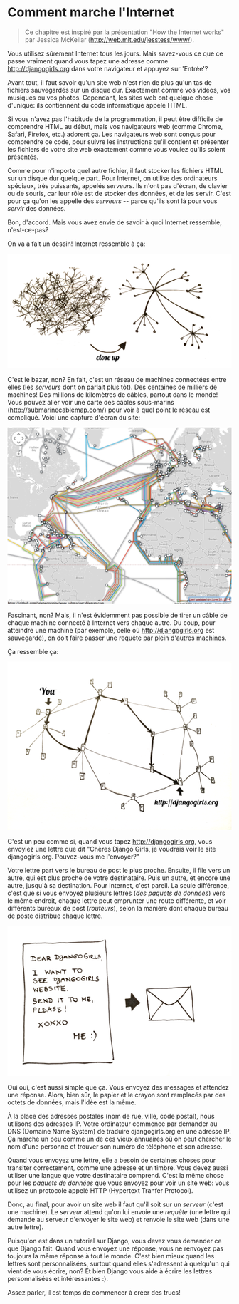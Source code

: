 # Comment marche l'Internet

> Ce chapitre est inspiré par la présentation "How the Internet works" par Jessica McKellar (http://web.mit.edu/jesstess/www/).

Vous utilisez sûrement Internet tous les jours. Mais savez-vous ce que ce passe vraiment quand vous tapez une adresse comme http://djangogirls.org dans votre navigateur et appuyez sur 'Entrée'?

Avant tout, il faut savoir qu'un site web n'est rien de plus qu'un tas de fichiers sauvegardés sur un disque dur. Exactement comme vos vidéos, vos musiques ou vos photos. Cependant, les sites web ont quelque chose d'unique: ils contiennent du code informatique appelé HTML.

Si vous n'avez pas l'habitude de la programmation, il peut être difficile de comprendre HTML au début, mais vos navigateurs web (comme Chrome, Safari, Firefox, etc.) adorent ça. Les navigateurs web sont conçus pour comprendre ce code, pour suivre les instructions qu'il contient et présenter les fichiers de votre site web exactement comme vous voulez qu'ils soient présentés.

Comme pour n'importe quel autre fichier, il faut stocker les fichiers HTML sur un disque dur quelque part. Pour Internet, on utilise des ordinateurs spéciaux, très puissants, appelés *serveurs*. Ils n'ont pas d'écran, de clavier ou de souris, car leur rôle est de stocker des données, et de les servir. C'est pour ça qu'on les appelle des *serveurs* -- parce qu'ils sont là pour vous *servir* des données.

Bon, d'accord. Mais vous avez envie de savoir à quoi Internet ressemble, n'est-ce-pas?

On va a fait un dessin! Internet ressemble à ça:

![Figure 1.1][1]

 [1]: images/internet_1.png

C'est le bazar, non? En fait, c'est un réseau de machines connectées entre elles (les *serveurs* dont on parlait plus tôt). Des centaines de milliers de machines! Des millions de kilomètres de câbles, partout dans le monde! Vous pouvez aller voir une carte des câbles sous-marins (http://submarinecablemap.com/) pour voir à quel point le réseau est compliqué. Voici une capture d'écran du site:

![Figure 1.2][2]

 [2]: images/internet_3.png

Fascinant, non? Mais, il n'est évidemment pas possible de tirer un câble de chaque machine connecté à Internet vers chaque autre. Du coup, pour atteindre une machine (par exemple, celle où http://djangogirls.org est sauvegardé), on doit faire passer une requête par plein d'autres machines.

Ça ressemble ça:

![Figure 1.3][3]

 [3]: images/internet_2.png

C'est un peu comme si, quand vous tapez http://djangogirls.org, vous envoyiez une lettre que dit "Chères Django Girls, je voudrais voir le site djangogirls.org. Pouvez-vous me l'envoyer?"

Votre lettre part vers le bureau de post le plus proche. Ensuite, il file vers un autre, qui est plus proche de votre destinataire. Puis un autre, et encore une autre, jusqu'à sa destination. Pour Internet, c'est pareil. La seule différence, c'est que si vous envoyez plusieurs lettres (*des paquets de données*) vers le même endroit, chaque lettre peut emprunter une route différente, et voir différents bureaux de post (*routeurs*), selon la manière dont chaque bureau de poste distribue chaque lettre.

![Figure 1.4][4]

 [4]: images/internet_4.png

Oui oui, c'est aussi simple que ça. Vous envoyez des messages et attendez une réponse. Alors, bien sûr, le papier et le crayon sont remplacés par des octets de données, mais l'idée est la même.

À la place des adresses postales (nom de rue, ville, code postal), nous utilisons des adresses IP. Votre ordinateur commence par demander au DNS (Domaine Name System) de traduire djangogirls.org en une adresse IP. Ça marche un peu comme un de ces vieux annuaires où on peut chercher le nom d'une personne et trouver son numéro de téléphone et son adresse.

Quand vous envoyez une lettre, elle a besoin de certaines choses pour transiter correctement, comme une adresse et un timbre. Vous devez aussi utiliser une langue que votre destinataire comprend. C'est la même chose pour les *paquets de données* que vous envoyez pour voir un site web: vous utilisez un protocole appelé HTTP (Hypertext Tranfer Protocol).

Donc, au final, pour avoir un site web il faut qu'il soit sur un *serveur* (c'est une machine). Le *serveur* attend qu'on lui envoie une *requête* (une lettre qui demande au serveur d'envoyer le site web) et renvoie le site web (dans une autre lettre).

Puisqu'on est dans un tutoriel sur Django, vous devez vous demander ce que Django fait. Quand vous envoyez une réponse, vous ne renvoyez pas toujours la même réponse à tout le monde. C'est bien mieux quand les lettres sont personnalisées, surtout quand elles s'adressent à quelqu'un qui vient de vous écrire, non? Et bien Django vous aide à écrire les lettres personnalisées et intéressantes :).

Assez parler, il est temps de commencer à créer des trucs!
